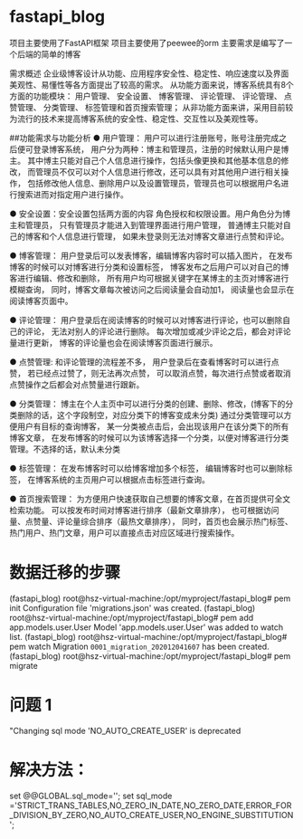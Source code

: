 # fastapi_blog
项目主要使用了FastAPI框架
项目主要使用了peewee的orm
主要需求是编写了一个后端的简单的博客

需求概述
企业级博客设计从功能、应用程序安全性、稳定性、响应速度以及界面美观性、易懂性等各方面提出了较高的需求。
从功能方面来说，博客系统具有8个方面的功能模块：
    用户管理、
    安全设置、
    博客管理、
    评论管理、
    评论管理、
    点赞管理、
    分类管理、
    标签管理和首页搜索管理；
    从非功能方面来讲，采用目前较为流行的技术来提高博客系统的安全性、稳定性、交互性以及美观性等。



##功能需求与功能分析
● 用户管理：
    用户可以进行注册账号，账号注册完成之后便可登录博客系统，
    用户分为两种：博主和管理员，注册的时候默认用户是博主。
    其中博主只能对自己个人信息进行操作，包括头像更换和其他基本信息的修改，
    而管理员不仅可以对个人信息进行修改，还可以具有对其他用户进行相关操作，
    包括修改他人信息、删除用户以及设置管理员，管理员也可以根据用户名进行搜索进而对指定用户进行操作。

● 安全设置：安全设置包括两方面的内容
    角色授权和权限设置。用户角色分为博主和管理员，
    只有管理员才能进入到管理界面进行用户管理，
    普通博主只能对自己的博客和个人信息进行管理，
    如果未登录则无法对博客文章进行点赞和评论。

● 博客管理： 
    用户登录后可以发表博客，编辑博客内容时可以插入图片，
    在发布博客的时候可以对博客进行分类和设置标签，
    博客发布之后用户可以对自己的博客进行编辑、修改和删除，
    所有用户均可根据关键字在某博主的主页对博客进行模糊查询，
    同时，博客文章每次被访问之后阅读量会自动加1，
    阅读量也会显示在阅读博客页面中。

● 评论管理：
    用户登录后在阅读博客的时候可以对博客进行评论，也可以删除自己的评论，
    无法对别人的评论进行删除。
    每次增加或减少评论之后，都会对评论量进行更新，
    博客的评论量也会在阅读博客页面进行展示。

● 点赞管理:
    和评论管理的流程差不多，
    用户登录后在查看博客时可以进行点赞，
    若已经点过赞了，则无法再次点赞，
    可以取消点赞，每次进行点赞或者取消点赞操作之后都会对点赞量进行跟新。

● 分类管理：
    博主在个人主页中可以进行分类的创建、删除、修改，(博客下的分类删除的话，这个字段制空，对应分类下的博客变成未分类)
    通过分类管理可以方便用户有目标的查询博客，
    某一分类被点击后，会出现该用户在该分类下的所有博客文章，
    在发布博客的时候可以为该博客选择一个分类，以便对博客进行分类管理。不选择的话，默认未分类

● 标签管理：
    在发布博客时可以给博客增加多个标签，
    编辑博客时也可以删除标签，
    在博客系统的主页用户可以根据点击标签进行查询。

● 首页搜索管理：
    为方便用户快速获取自己想要的博客文章，在首页提供可全文检索功能。
    可以按发布时间对博客进行排序（最新文章排序），
    也可根据访问量、点赞量、评论量综合排序（最热文章排序），
    同时，首页也会展示热门标签、热门用户、热门文章，用户可以直接点击对应区域进行搜索操作。


# 数据迁移的步骤
(fastapi_blog) root@hsz-virtual-machine:/opt/myproject/fastapi_blog# pem init
Configuration file 'migrations.json' was created.
(fastapi_blog) root@hsz-virtual-machine:/opt/myproject/fastapi_blog# pem add app.models.user.User
Model 'app.models.user.User' was added to watch list.
(fastapi_blog) root@hsz-virtual-machine:/opt/myproject/fastapi_blog# pem watch
Migration `0001_migration_202012041607` has been created.
(fastapi_blog) root@hsz-virtual-machine:/opt/myproject/fastapi_blog# pem migrate


# 问题 1
"Changing sql mode 'NO_AUTO_CREATE_USER' is deprecated
# 解决方法：
set @@GLOBAL.sql_mode='';
set sql_mode ='STRICT_TRANS_TABLES,NO_ZERO_IN_DATE,NO_ZERO_DATE,ERROR_FOR_DIVISION_BY_ZERO,NO_AUTO_CREATE_USER,NO_ENGINE_SUBSTITUTION';